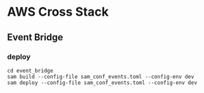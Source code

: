# AWS Cross Stack
## Event Bridge
### deploy
```
cd event_bridge
sam build --config-file sam_conf_events.toml --config-env dev
sam deploy --config-file sam_conf_events.toml --config-env dev
```
